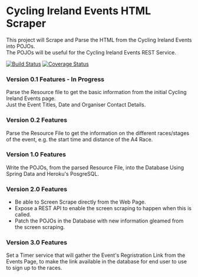 # Cycling Ireland Events HTML Scraper
This project will Scrape and Parse the HTML from the Cycling Ireland Events into POJOs.
<br>The POJOs will be useful for the Cycling Ireland Events REST Service.

[![Build Status](https://travis-ci.org/lukegjpotter/cycling-ireland-events-html-scraper.svg?branch=master)](https://travis-ci.org/lukegjpotter/cycling-ireland-events-html-scraper)
[![Coverage Status](https://coveralls.io/repos/github/lukegjpotter/cycling-ireland-events-html-scraper/badge.svg?branch=master)](https://coveralls.io/github/lukegjpotter/cycling-ireland-events-html-scraper?branch=master)

### Version 0.1 Features - In Progress
Parse the Resource file to get the basic information from the initial Cycling Ireland Events page.
<br>Just the Event Titles, Date and Organiser Contact Details.

### Version 0.2 Features
Parse the Resource File to get the information on the different races/stages of the event, e.g. the start time and distance of the A4 Race.

### Version 1.0 Features
Write the POJOs, from the parsed Resource File, into the Database Using Spring Data and Heroku's PosgreSQL.

### Version 2.0 Features
* Be able to Screen Scrape directly from the Web Page.
* Expose a REST API to enable the screen scraping to happen when this is called.
* Patch the POJOs in the Database with new information gleamed from the screen scraping.

### Version 3.0 Features
Set a Timer service that will gather the Event's Regristration Link from the Events Page, to make the link available in the database for end user to use to sign up to the races.
